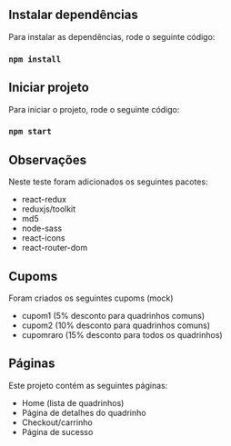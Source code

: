 ## Instalar dependências

Para instalar as dependências, rode o seguinte código:

### `npm install`

## Iniciar projeto

Para iniciar o projeto, rode o seguinte código:

### `npm start`


## Observações

Neste teste foram adicionados os seguintes pacotes:

- react-redux
- reduxjs/toolkit
- md5
- node-sass
- react-icons
- react-router-dom

## Cupoms

Foram criados os seguintes cupoms (mock)

- cupom1 (5% desconto para quadrinhos comuns)
- cupom2 (10% desconto para quadrinhos comuns)
- cupomraro (15% desconto para todos os quadrinhos)

## Páginas

Este projeto contém as seguintes páginas:

- Home (lista de quadrinhos)
- Página de detalhes do quadrinho
- Checkout/carrinho
- Página de sucesso